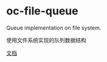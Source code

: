 # oc-file-queue
Queue implementation on file system.

使用文件系统实现的队列数据结构

[文档](http://wuzhou.github.io/programming/2017/02/12/file-queue.html)
